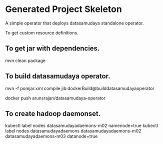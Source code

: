 # Generated Project Skeleton

A simple operator that deploys datasamudaya standalone operator. 

To get custom resource definitions.

To get jar with dependencies.
------------------------------
mvn clean package


To build datasamudaya operator.
--------------------------------
mvn -f pomjar.xml compile jib:dockerBuild@builddatasamudayaoperator

docker push arunsrajan/datasamudaya-operator

To create hadoop daemonset.
--------------------------
kubectl label nodes datasamudayadaemons-m02 namenode=true
kubectl label nodes datasamudayadaemons datasamudayadaemons-m02 datasamudayadaemons-m03 datanode=true